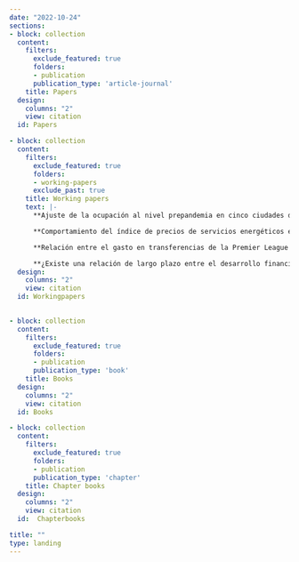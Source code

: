 ```yaml
---
date: "2022-10-24"
sections:
- block: collection
  content:
    filters:
      exclude_featured: true
      folders:
      - publication
      publication_type: 'article-journal'
    title: Papers
  design:
    columns: "2"
    view: citation
  id: Papers

- block: collection
  content:
    filters:
      exclude_featured: true
      folders:
      - working-papers
      exclude_past: true
    title: Working papers
    text: |-
      **Ajuste de la ocupación al nivel prepandemia en cinco ciudades de Colombia.** (With Julio César Alonso)

      **Comportamiento del índice de precios de servicios energéticos en algunas ciudades del Valle del Cauca, Colombia.** (With Julio César Alonso & Oscar Andres Castaño)

      **Relación entre el gasto en transferencias de la Premier League y el rendimiento de los equipos.** (With Julio César Alonso & Juan Camilo Osorio)

      **¿Existe una relación de largo plazo entre el desarrollo financiero y el crecimiento económico en Colombia?**  (With Julio César Alonso)
  design:
    columns: "2"
    view: citation
  id: Workingpapers
  

- block: collection
  content:
    filters:
      exclude_featured: true
      folders:
      - publication
      publication_type: 'book'
    title: Books
  design:
    columns: "2"
    view: citation
  id: Books

- block: collection
  content:
    filters:
      exclude_featured: true
      folders:
      - publication
      publication_type: 'chapter'
    title: Chapter books
  design:
    columns: "2"
    view: citation
  id:  Chapterbooks

title: ""
type: landing
---
```

